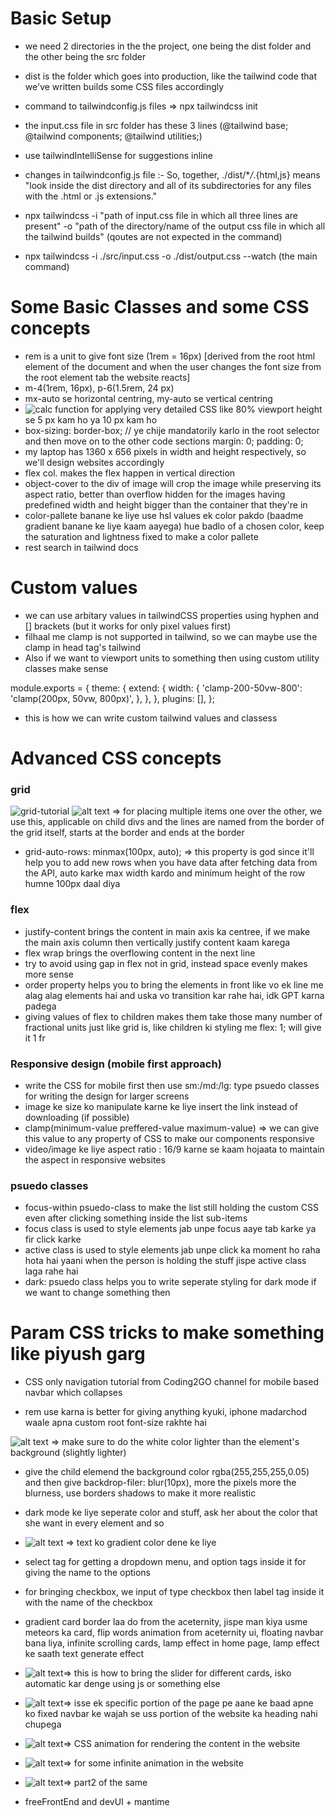 # Basic Setup

- we need 2 directories in the the project, one being the dist folder and the other being the src folder
- dist is the folder which goes into production, like the tailwind code that we've written builds some CSS files accordingly

- command to tailwindconfig.js files => npx tailwindcss init

- the input.css file in src folder has these 3 lines (@tailwind base; @tailwind components; @tailwind utilities;)

- use tailwindIntelliSense for suggestions inline

- changes in tailwindconfig.js file :- So, together, ./dist/\*_/_.{html,js} means "look inside the dist directory and all of its subdirectories for any files with the .html or .js extensions."

- npx tailwindcss -i "path of input.css file in which all three lines are present" -o "path of the directory/name of the output css file in which all the tailwind builds" (qoutes are not expected in the command)

- npx tailwindcss -i ./src/input.css -o ./dist/output.css --watch (the main command)

# Some Basic Classes and some CSS concepts

- rem is a unit to give font size (1rem = 16px) [derived from the root html element of the document and when the user changes the font size from the root element tab the website reacts]
- m-4(1rem, 16px), p-6(1.5rem, 24 px)
- mx-auto se horizontal centring, my-auto se vertical centring
- ![calc function](image.png) for applying very detailed CSS like 80% viewport height se 5 px kam ho ya 10 px kam ho
- box-sizing: border-box; // ye chije mandatorily karlo in the root selector and then move on to the other code sections
  margin: 0;
  padding: 0;
- my laptop has 1360 x 656 pixels in width and height respectively, so we'll design websites accordingly
- flex col. makes the flex happen in vertical direction
- object-cover to the div of image will crop the image while preserving its aspect ratio, better than overflow hidden for the images having predefined width and height bigger than the container that they're in
- color-pallete banane ke liye use hsl values ek color pakdo (baadme gradient banane ke liye kaam aayega) hue badlo of a chosen color, keep the saturation and lightness fixed to make a color pallete
- rest search in tailwind docs

# Custom values

- we can use arbitary values in tailwindCSS properties using hyphen and [] brackets (but it works for only pixel values first)
- filhaal me clamp is not supported in tailwind, so we can maybe use the clamp in head tag's tailwind 
- Also if we want to viewport units to something then using custom utility classes make sense

module.exports = {
theme: {
extend: {
width: {
'clamp-200-50vw-800': 'clamp(200px, 50vw, 800px)',
},
},
},
plugins: [],
};

- this is how we can write custom tailwind values and classess

# Advanced CSS concepts

### grid

![grid-tutorial](image-2.png)
![alt text](image-1.png) => for placing multiple items one over the other, we use this, applicable on child divs and the lines are named from the border of the grid itself, starts at the border and ends at the border
- grid-auto-rows: minmax(100px, auto); => this property is god since it'll help you to add new rows when you have data after fetching data from the API, auto karke max width kardo and minimum height of the row humne 100px daal diya

### flex

- justify-content brings the content in main axis ka centree, if we make the main axis column then vertically justify content kaam karega
- flex wrap brings the overflowing content in the next line
- try to avoid using gap in flex not in grid, instead space evenly makes more sense
- order property helps you to bring the elements in front like vo ek line me alag alag elements hai and uska vo transition kar rahe hai, idk GPT karna padega
- giving values of flex to children makes them take those many number of fractional units just like grid is, like children ki styling me flex: 1; will give it 1 fr

### Responsive design (mobile first approach)

- write the CSS for mobile first then use sm:/md:/lg: type psuedo classes for writing the design for larger screens
- image ke size ko manipulate karne ke liye insert the link instead of downloading (if possible)
- clamp(minimum-value preffered-value maximum-value) => we can give this value to any property of CSS to make our components responsive
- video/image ke liye aspect ratio : 16/9 karne se kaam hojaata to maintain the aspect in responsive websites

### psuedo classes

- focus-within psuedo-class to make the list still holding the custom CSS even after clicking something inside the list sub-items
- focus class is used to style elements jab unpe focus aaye tab karke ya fir click karke
- active class is used to style elements jab unpe click ka moment ho raha hota hai yaani when the person is holding the stuff jispe active class laga rahe hai
- dark: psuedo class helps you to write seperate styling for dark mode if we want to change something then


# Param CSS tricks to make something like piyush garg

- CSS only navigation tutorial from Coding2GO channel for mobile based navbar which collapses

- rem use karna is better for giving anything kyuki, iphone madarchod waale apna custom root font-size rakhte hai

![alt text](image-3.png) => make sure to do the white color lighter than the element's background (slightly lighter)

- give the child elemend the background color rgba(255,255,255,0.05) and then give backdrop-filer: blur(10px), more the pixels more the blurness, use borders shadows to make it more realistic

- dark mode ke liye seperate color and stuff, ask her about the color that she want in every element and so 

- ![alt text](image-4.png) => text ko gradient color dene ke liye

- select tag for getting a dropdown menu, and option tags inside it for giving the name to the options

- for bringing checkbox, we input of type checkbox then label tag inside it with the name of the checkbox

- gradient card border laa do from the aceternity, jispe man kiya usme meteors ka card, flip words animation from aceternity ui, floating navbar bana liya, infinite scrolling cards, lamp effect in home page, lamp effect ke saath text generate effect

- ![alt text](image-6.png)=> this is how to bring the slider for different cards, isko automatic kar denge using js or something else

- ![alt text](image-5.png)=> isse ek specific portion of the page pe aane ke baad apne ko fixed navbar ke wajah se uss portion of the website ka heading nahi chupega

- ![alt text](image-7.png)=> CSS animation for rendering the content in the website

- ![alt text](image-8.png)=> for some infinite animation in the website
- ![alt text](image-9.png)=> part2 of the same

- freeFrontEnd and devUI + mantime

